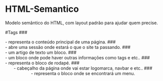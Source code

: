 # HTML-Semantico
Modelo semântico do HTML, com layout padrão para ajudar quem precise.

#Tags
###<main> - representa o conteúdo principal de uma página.
###<section> - abre uma sessão onde estará o que o site ta passando.
###<article> - um artigo de texto um bloco.
###<aside> - um bloco onde pode haver outras informações como tags e etc..
###<footer> - representa o bloco de rodapé.
###<header> - cabeçalho da página onde vai estar logomarca, navbar e etc..
###<nav> - representa o bloco onde se encontrará um menu.
